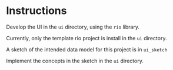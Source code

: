 # Instructions

Develop the UI in the `ui` directory, using the `rio` library.

Currently, only the template rio project is install in the `ui` directory.

A sketch of the intended data model for this project is in `ui_sketch`

Implement the concepts in the sketch in the `ui` directory.